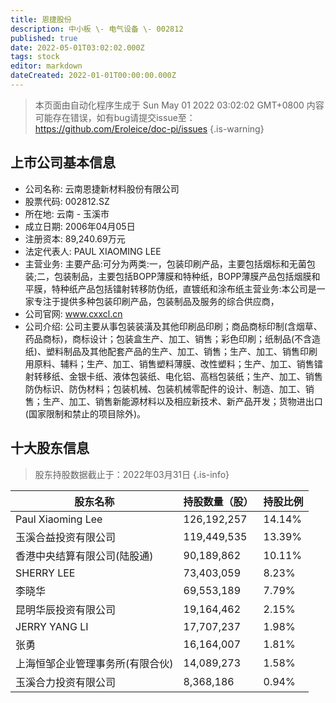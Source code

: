 ```yaml
---
title: 恩捷股份
description: 中小板 \- 电气设备 \- 002812
published: true
date: 2022-05-01T03:02:02.000Z
tags: stock
editor: markdown
dateCreated: 2022-01-01T00:00:00.000Z
---
```


> 本页面由自动化程序生成于 Sun May 01 2022 03:02:02 GMT+0800
> 内容可能存在错误，如有bug请提交issue至：https://github.com/Eroleice/doc-pi/issues
{.is-warning}

## 上市公司基本信息
- 公司名称: 云南恩捷新材料股份有限公司
- 股票代码: 002812.SZ
- 所在地: 云南 - 玉溪市
- 成立日期: 2006年04月05日
- 注册资本: 89,240.69万元
- 法定代表人: PAUL XIAOMING LEE
- 主营业务: 主要产品:可分为两类:一，包装印刷产品，主要包括烟标和无菌包装;二，包装制品，主要包括BOPP薄膜和特种纸，BOPP薄膜产品包括烟膜和平膜，特种纸产品包括镭射转移防伪纸，直镀纸和涂布纸主营业务:本公司是一家专注于提供多种包装印刷产品，包装制品及服务的综合供应商，
- 公司官网: www.cxxcl.cn
- 公司介绍: 公司主要从事包装装潢及其他印刷品印刷；商品商标印制(含烟草、药品商标)，商标设计；包装盒生产、加工、销售；彩色印刷；纸制品(不含造纸)、塑料制品及其他配套产品的生产、加工、销售；生产、加工、销售印刷用原料、辅料；生产、加工、销售塑料薄膜、改性塑料；生产、加工、销售镭射转移纸、金银卡纸、液体包装纸、电化铝、高档包装纸；生产、加工、销售防伪标识、防伪材料；包装机械、包装机械零配件的设计、制造、加工、销售；生产、加工、销售新能源材料以及相应新技术、新产品开发；货物进出口(国家限制和禁止的项目除外)。


## 十大股东信息
> 股东持股数据截止于：2022年03月31日
{.is-info}

| 股东名称 | 持股数量（股） | 持股比例 |
| --- | --- | --- |
| Paul Xiaoming Lee | 126,192,257 | 14.14% |
| 玉溪合益投资有限公司 | 119,449,535 | 13.39% |
| 香港中央结算有限公司(陆股通) | 90,189,862 | 10.11% |
| SHERRY LEE | 73,403,059 | 8.23% |
| 李晓华 | 69,553,189 | 7.79% |
| 昆明华辰投资有限公司 | 19,164,462 | 2.15% |
| JERRY YANG LI | 17,707,237 | 1.98% |
| 张勇 | 16,164,007 | 1.81% |
| 上海恒邹企业管理事务所(有限合伙) | 14,089,273 | 1.58% |
| 玉溪合力投资有限公司 | 8,368,186 | 0.94% |





